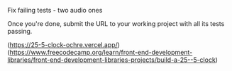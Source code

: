 Fix failing tests - two audio ones

Once you're done, submit the URL to your working project with all its tests passing.

(https://25-5-clock-ochre.vercel.app/)(https://www.freecodecamp.org/learn/front-end-development-libraries/front-end-development-libraries-projects/build-a-25--5-clock)

